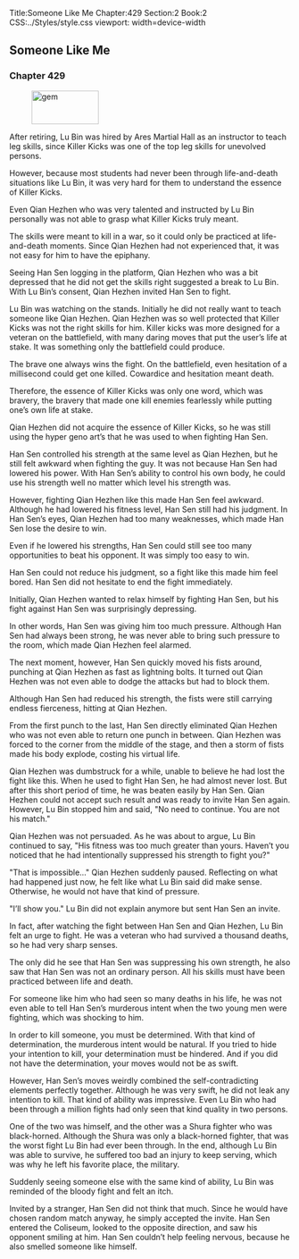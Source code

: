 Title:Someone Like Me 
Chapter:429 
Section:2 
Book:2 
CSS:../Styles/style.css 
viewport: width=device-width
  
## Someone Like Me
### Chapter 429 
<figure>
	<img src="../Images/gem.gif" alt="gem" id="gem" width="120" height="60" />
</figure>
  

  
  After retiring, Lu Bin was hired by Ares Martial Hall as an instructor to teach leg skills, since Killer Kicks was one of the top leg skills for unevolved persons.

However, because most students had never been through life-and-death situations like Lu Bin, it was very hard for them to understand the essence of Killer Kicks.

Even Qian Hezhen who was very talented and instructed by Lu Bin personally was not able to grasp what Killer Kicks truly meant.

The skills were meant to kill in a war, so it could only be practiced at life-and-death moments. Since Qian Hezhen had not experienced that, it was not easy for him to have the epiphany.

Seeing Han Sen logging in the platform, Qian Hezhen who was a bit depressed that he did not get the skills right suggested a break to Lu Bin. With Lu Bin’s consent, Qian Hezhen invited Han Sen to fight.

Lu Bin was watching on the stands. Initially he did not really want to teach someone like Qian Hezhen. Qian Hezhen was so well protected that Killer Kicks was not the right skills for him. Killer kicks was more designed for a veteran on the battlefield, with many daring moves that put the user’s life at stake. It was something only the battlefield could produce.

The brave one always wins the fight. On the battlefield, even hesitation of a millisecond could get one killed. Cowardice and hesitation meant death.

Therefore, the essence of Killer Kicks was only one word, which was bravery, the bravery that made one kill enemies fearlessly while putting one’s own life at stake.

Qian Hezhen did not acquire the essence of Killer Kicks, so he was still using the hyper geno art’s that he was used to when fighting Han Sen.

Han Sen controlled his strength at the same level as Qian Hezhen, but he still felt awkward when fighting the guy. It was not because Han Sen had lowered his power. With Han Sen’s ability to control his own body, he could use his strength well no matter which level his strength was.

However, fighting Qian Hezhen like this made Han Sen feel awkward. Although he had lowered his fitness level, Han Sen still had his judgment. In Han Sen’s eyes, Qian Hezhen had too many weaknesses, which made Han Sen lose the desire to win.

Even if he lowered his strengths, Han Sen could still see too many opportunities to beat his opponent. It was simply too easy to win.

Han Sen could not reduce his judgment, so a fight like this made him feel bored. Han Sen did not hesitate to end the fight immediately.

Initially, Qian Hezhen wanted to relax himself by fighting Han Sen, but his fight against Han Sen was surprisingly depressing.

In other words, Han Sen was giving him too much pressure. Although Han Sen had always been strong, he was never able to bring such pressure to the room, which made Qian Hezhen feel alarmed.

The next moment, however, Han Sen quickly moved his fists around, punching at Qian Hezhen as fast as lightning bolts. It turned out Qian Hezhen was not even able to dodge the attacks but had to block them.

Although Han Sen had reduced his strength, the fists were still carrying endless fierceness, hitting at Qian Hezhen.

From the first punch to the last, Han Sen directly eliminated Qian Hezhen who was not even able to return one punch in between. Qian Hezhen was forced to the corner from the middle of the stage, and then a storm of fists made his body explode, costing his virtual life.

Qian Hezhen was dumbstruck for a while, unable to believe he had lost the fight like this. When he used to fight Han Sen, he had almost never lost. But after this short period of time, he was beaten easily by Han Sen. Qian Hezhen could not accept such result and was ready to invite Han Sen again. However, Lu Bin stopped him and said, "No need to continue. You are not his match."

Qian Hezhen was not persuaded. As he was about to argue, Lu Bin continued to say, "His fitness was too much greater than yours. Haven’t you noticed that he had intentionally suppressed his strength to fight you?"

"That is impossible…" Qian Hezhen suddenly paused. Reflecting on what had happened just now, he felt like what Lu Bin said did make sense. Otherwise, he would not have that kind of pressure.

"I’ll show you." Lu Bin did not explain anymore but sent Han Sen an invite.

In fact, after watching the fight between Han Sen and Qian Hezhen, Lu Bin felt an urge to fight. He was a veteran who had survived a thousand deaths, so he had very sharp senses.

The only did he see that Han Sen was suppressing his own strength, he also saw that Han Sen was not an ordinary person. All his skills must have been practiced between life and death.

For someone like him who had seen so many deaths in his life, he was not even able to tell Han Sen’s murderous intent when the two young men were fighting, which was shocking to him.

In order to kill someone, you must be determined. With that kind of determination, the murderous intent would be natural. If you tried to hide your intention to kill, your determination must be hindered. And if you did not have the determination, your moves would not be as swift.

However, Han Sen’s moves weirdly combined the self-contradicting elements perfectly together. Although he was very swift, he did not leak any intention to kill. That kind of ability was impressive. Even Lu Bin who had been through a million fights had only seen that kind quality in two persons.

One of the two was himself, and the other was a Shura fighter who was black-horned. Although the Shura was only a black-horned fighter, that was the worst fight Lu Bin had ever been through. In the end, although Lu Bin was able to survive, he suffered too bad an injury to keep serving, which was why he left his favorite place, the military.

Suddenly seeing someone else with the same kind of ability, Lu Bin was reminded of the bloody fight and felt an itch.

Invited by a stranger, Han Sen did not think that much. Since he would have chosen random match anyway, he simply accepted the invite. Han Sen entered the Coliseum, looked to the opposite direction, and saw his opponent smiling at him. Han Sen couldn’t help feeling nervous, because he also smelled someone like himself.
